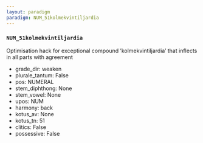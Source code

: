 ```yaml
---
layout: paradigm
paradigm: NUM_51kolmekvintiljardia
---
```

### ` NUM_51kolmekvintiljardia `

Optimisation hack for exceptional compound ’kolmekvintiljardia’ that inflects in all parts with agreement
* grade_dir: weaken
* plurale_tantum: False
* pos: NUMERAL
* stem_diphthong: None
* stem_vowel: None
* upos: NUM
* harmony: back
* kotus_av: None
* kotus_tn: 51
* clitics: False
* possessive: False
